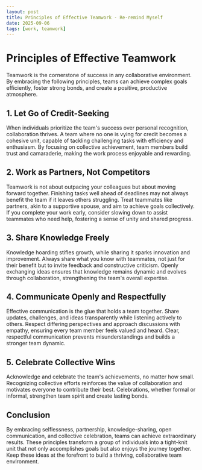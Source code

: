 ```yaml
---
layout: post
title: Principles of Effective Teamwork - Re-remind Myself
date: 2025-09-06
tags: [work, teamwork]
---
```


# Principles of Effective Teamwork

Teamwork is the cornerstone of success in any collaborative environment. By embracing the following principles, teams can achieve complex goals efficiently, foster strong bonds, and create a positive, productive atmosphere.

## 1. Let Go of Credit-Seeking

When individuals prioritize the team's success over personal recognition, collaboration thrives. A team where no one is vying for credit becomes a cohesive unit, capable of tackling challenging tasks with efficiency and enthusiasm. By focusing on collective achievement, team members build trust and camaraderie, making the work process enjoyable and rewarding.

## 2. Work as Partners, Not Competitors

Teamwork is not about outpacing your colleagues but about moving forward together. Finishing tasks well ahead of deadlines may not always benefit the team if it leaves others struggling. Treat teammates like partners, akin to a supportive spouse, and aim to achieve goals collectively. If you complete your work early, consider slowing down to assist teammates who need help, fostering a sense of unity and shared progress.

## 3. Share Knowledge Freely

Knowledge hoarding stifles growth, while sharing it sparks innovation and improvement. Always share what you know with teammates, not just for their benefit but to invite feedback and constructive criticism. Openly exchanging ideas ensures that knowledge remains dynamic and evolves through collaboration, strengthening the team's overall expertise.

## 4. Communicate Openly and Respectfully

Effective communication is the glue that holds a team together. Share updates, challenges, and ideas transparently while listening actively to others. Respect differing perspectives and approach discussions with empathy, ensuring every team member feels valued and heard. Clear, respectful communication prevents misunderstandings and builds a stronger team dynamic.

## 5. Celebrate Collective Wins

Acknowledge and celebrate the team's achievements, no matter how small. Recognizing collective efforts reinforces the value of collaboration and motivates everyone to contribute their best. Celebrations, whether formal or informal, strengthen team spirit and create lasting bonds.

## Conclusion

By embracing selflessness, partnership, knowledge-sharing, open communication, and collective celebration, teams can achieve extraordinary results. These principles transform a group of individuals into a tight-knit unit that not only accomplishes goals but also enjoys the journey together. Keep these ideas at the forefront to build a thriving, collaborative team environment.
